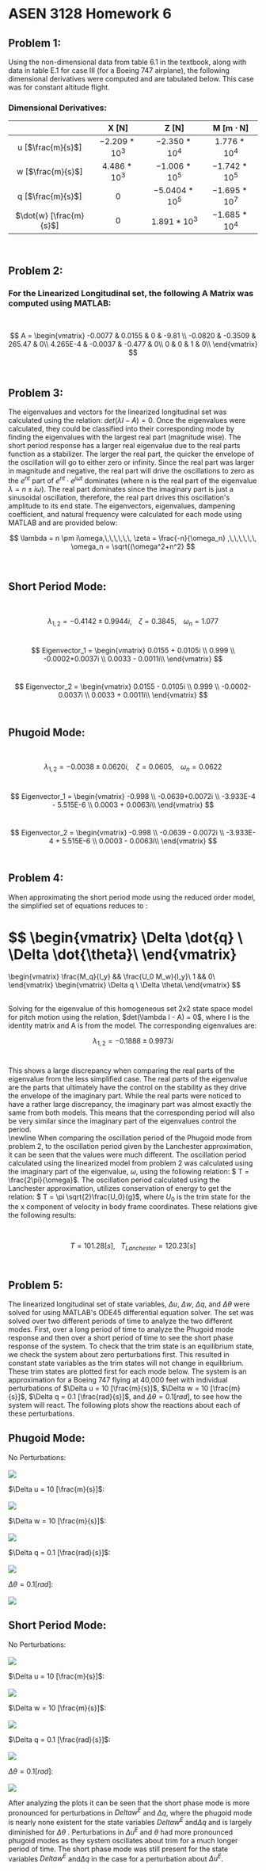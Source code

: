 
# ASEN 3128 Homework 6

## Problem 1:
Using the non-dimensional data from table 6.1 in the textbook, along with data in table E.1 for case III (for a Boeing 747 airplane), the following dimensional derivatives were computed and are tabulated below. This case was for constant altitude flight.


### Dimensional Derivatives:
|                         | **X [N]**     | **Z [N]**       | **M [m $\cdot$ N]** |
|:-----------------------:|:-------------:|:---------------:|:-------------------:|
| u [$\frac{m}{s}$]       | $-2.209*10^3$ |  $-2.350*10^4$  |  $1.776*10^4$       |
| w [$\frac{m}{s}$]       |  $4.486*10^3$ |  $-1.006*10^5$  |  $-1.742*10^5$      |
| q [$\frac{m}{s}$]       |  0            |  $-5.0404*10^5$ |  $-1.695*10^7$      |
| $\dot{w} [\frac{m}{s}$] |  0            |  $1.891*10^3$   |  $-1.685*10^4$      |

<br/>

## Problem 2:

### For the Linearized Longitudinal set, the following A Matrix was computed using MATLAB:
<br/>

$$
A =
\begin{vmatrix}
-0.0077 & 0.0155 & 0 & -9.81 \\
-0.0820 & -0.3509 & 265.47 & 0\\
4.265E-4 & -0.0037 & -0.477 & 0\\
0 & 0 & 1 & 0\\
\end{vmatrix}
$$

<br/>

## Problem 3:
The eigenvalues and vectors for the linearized longitudinal set was calculated using the relation: $det(\lambda I - A) = 0$. Once the eigenvalues were calculated, they could be classified into their corresponding mode by finding the eigenvalues with the largest real part (magnitude wise). The short period response has a larger real eigenvalue due to the real parts function as a stabilizer. The larger the real part, the quicker the envelope of the oscillation will go to either zero or infinity. Since the real part was larger in magnitude and negative, the real part will drive the oscillations to zero as the $e^{n t}$ part of $e^{n t}\cdot e^{j\omega t}$ dominates (where n is the real part of the eigenvalue $\lambda = n \pm i\omega$). The real part dominates since the imaginary part is just a sinusoidal oscillation, therefore, the real part drives this oscillation's amplitude to its end state. The eigenvectors, eigenvalues, dampening coefficient, and natural frequency were calculated for each mode  using MATLAB and are provided below:
<br/>

$$
\lambda = n \pm i\omega,\,\,\,\,\,\, \zeta = \frac{-n}{\omega_n}  ,\,\,\,\,\,\, \omega_n = \sqrt{(\omega^2+n^2}
$$

<br/>

## Short Period Mode:
<br/>

$$
\lambda_{1,2} = -0.4142 \pm 0.9944i ,\,\,\,\,\,\, \zeta = 0.3845  ,\,\,\,\,\,\, \omega_n = 1.077
$$
<br/>

$$
Eigenvector_1 =
\begin{vmatrix}
0.0155 + 0.0105i \\
0.999 \\
-0.0002+0.0037i \\
0.0033 - 0.0011i\\
\end{vmatrix}
$$
<br/>

$$
Eigenvector_2 =
\begin{vmatrix}
0.0155 - 0.0105i \\
0.999 \\
-0.0002-0.0037i \\
0.0033 + 0.0011i\\
\end{vmatrix}
$$
<br/>

## Phugoid Mode:
<br/>

$$
\lambda_{1,2} = -0.0038 \pm 0.0620i ,\,\,\,\,\,\, \zeta = 0.0605  ,\,\,\,\,\,\, \omega_n = 0.0622
$$
<br/>

$$
Eigenvector_1 =
\begin{vmatrix}
-0.998 \\
-0.0639+0.0072i \\
-3.933E-4 - 5.515E-6 \\
0.0003 + 0.0063i\\
\end{vmatrix}
$$
<br/>

$$
Eigenvector_2 =
\begin{vmatrix}
-0.998 \\
-0.0639 - 0.0072i \\
-3.933E-4 + 5.515E-6 \\
0.0003 - 0.0063i\\
\end{vmatrix}
$$
<br/>

## Problem 4:
When approximating the short period mode using the reduced order model, the simplified set of equations reduces to :


$$
\begin{vmatrix}
\Delta \dot{q} \\
\Delta \dot{\theta}\\
\end{vmatrix}
= 
\begin{vmatrix}
\frac{M_q}{I_y} && \frac{U_0 M_w}{I_y}\\
1 && 0\\
\end{vmatrix}
\begin{vmatrix}
\Delta q \\
\Delta \theta\\
\end{vmatrix}
$$

<br/>
Solving for the eigenvalue of this homogeneous set 2x2 state space model for pitch motion using the relation, $det(\lambda I - A) = 0$, where I is the identity matrix and A is from the model. The corresponding eigenvalues are:
<br/>

$$
\lambda_{1,2} = -0.1888 \pm 0.9973i 
$$
<br/>

 This shows a large discrepancy when comparing the real parts of the eigenvalue from the less simplified case. The real parts of the eigenvalue are the parts that ultimately have the control on the stability as they drive the envelope of the imaginary part. While the real parts were noticed to have a rather large discrepancy, the imaginary part was almost exactly the same from both models. This means that the corresponding period will also be very similar since the imaginary part of the eigenvalues control the period.  
 \newline
 When comparing the oscillation period of the Phugoid mode from problem 2, to the oscillation period given by the Lanchester approximation, it can be seen that the values were much different.
 The oscillation period calculated using the linearized model from problem 2 was calculated using the imaginary part of the eigenvalue, $\omega$, using the following relation: $ T = \frac{2\pi}{\omega}$. The oscillation period calculated using the Lanchester approximation, utilizes conservation of energy to get the relation: $ T = \pi \sqrt{2}\frac{U_0}{g}$, where $U_0$ is the trim state for the the x component of velocity in body frame coordinates. These relations give the following results:
 
 <br/>

$$
 T = 101.28 [s] ,\,\,\,\,\,T_{Lanchester} = 120.23 [s] 
$$
<br/>
 
## Problem 5:
 The linearized longitudinal set of state variables, $\Delta u$, $\Delta w$, $\Delta q$, and $\Delta \theta$ were solved for using MATLAB's ODE45 differential equation solver. The set was solved over two different periods of time to analyze the two different modes. First, over a long period of time to analyze the Phugoid mode response and then over a short period of time to see the short phase response of the system. To check that the trim state is an equilibrium state, we check the system about zero perturbations first. This resulted in constant state variables as the trim states will not change in equilibrium. These trim states are plotted first for each mode below. The system is an approximation for a Boeing 747 flying at 40,000 feet with individual perturbations of $\Delta u = 10 [\frac{m}{s}]$, $\Delta w = 10 [\frac{m}{s}]$, $\Delta q = 0.1 [\frac{rad}{s}]$, and $\Delta \theta = 0.1 [rad]$, to see how the system will react. The following plots show the reactions about each of these perturbations.
 
## Phugoid Mode:

No Perturbations:<br/> <br/>
<img src="./Images/Phu_none.jpg" />


$\Delta u = 10 [\frac{m}{s}]$:<br/> <br/>
<img src="./Images/Phu_U.jpg" />

$\Delta w = 10 [\frac{m}{s}]$:<br/> <br/>
<img src="./Images/Phu_W.jpg" />

$\Delta q = 0.1 [\frac{rad}{s}]$:<br/> <br/>
<img src="./Images/Phu_q.jpg" />

$\Delta \theta = 0.1 [rad]$:<br/> <br/>
<img src="./Images/Phu_theta.jpg" />

## Short Period Mode:

No Perturbations:<br/> <br/>
<img src="./Images/SP_none.jpg" />

$\Delta u = 10 [\frac{m}{s}]$:<br/> <br/>
<img src="./Images/SP_U.jpg" />

$\Delta w = 10 [\frac{m}{s}]$:<br/> <br/>
<img src="./Images/SP_W.jpg" />

$\Delta q = 0.1 [\frac{rad}{s}]$:<br/> <br/>
<img src="./Images/SP_q.jpg" />

$\Delta \theta = 0.1 [rad]$:<br/> <br/>
<img src="./Images/SP_theta.jpg" />

After analyzing the plots it can be seen that the short phase mode is more pronounced for perturbations in $Delta w^E$ and $\Delta q$, where the phugoid mode is nearly none existent for the state variables $Delta w^E$ and$\Delta q$ and is largely diminished for $\Delta \theta$ . Perturbations in $\Delta u^E$ and $\theta$ had more pronounced phugoid modes as they system oscillates about trim for a much longer period of time. The short phase mode was still present for the state variables  $Delta w^E$ and$\Delta q$ in the case for a perturbation about $\Delta u^E$.
